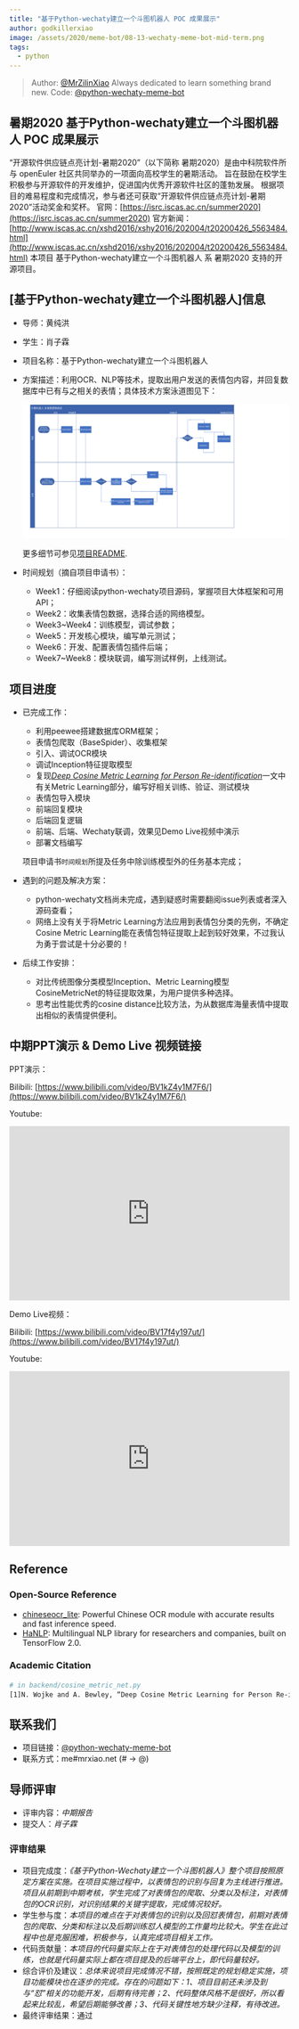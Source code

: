 ```yaml
---
title: "基于Python-wechaty建立一个斗图机器人 POC 成果展示"
author: godkillerxiao
image: /assets/2020/meme-bot/08-13-wechaty-meme-bot-mid-term.png
tags:
  - python
---
```


> Author: [@MrZilinXiao](https://github.com/MrZilinXiao) Always dedicated to learn something brand new.
> Code: [@python-wechaty-meme-bot](https://github.com/MrZilinXiao/python-wechaty-meme-bot/)

<!--more-->

## 暑期2020 基于Python-wechaty建立一个斗图机器人 POC 成果展示

“开源软件供应链点亮计划-暑期2020”（以下简称 暑期2020）是由中科院软件所与 openEuler 社区共同举办的一项面向高校学生的暑期活动。
旨在鼓励在校学生积极参与开源软件的开发维护，促进国内优秀开源软件社区的蓬勃发展。
根据项目的难易程度和完成情况，参与者还可获取“开源软件供应链点亮计划-暑期2020”活动奖金和奖杯。
官网：[https://isrc.iscas.ac.cn/summer2020](https://isrc.iscas.ac.cn/summer2020) 官方新闻：[http://www.iscas.ac.cn/xshd2016/xshy2016/202004/t20200426_5563484.html](http://www.iscas.ac.cn/xshd2016/xshy2016/202004/t20200426_5563484.html)
本项目 基于Python-wechaty建立一个斗图机器人 系 暑期2020 支持的开源项目。

## [基于Python-wechaty建立一个斗图机器人]信息

- 导师：黄纯洪

- 学生：肖子霖

- 项目名称：基于Python-wechaty建立一个斗图机器人

- 方案描述：利用OCR、NLP等技术，提取出用户发送的表情包内容，并回复数据库中已有与之相关的表情；具体技术方案泳道图见下：

  ![mid-term](/assets/2020/meme-bot/08-13-wechaty-meme-bot-mid-term.png)

  更多细节可参见[项目README](https://github.com/MrZilinXiao/python-wechaty-meme-bot/blob/master/README.md).

- 时间规划（摘自项目申请书）：

  - Week1：仔细阅读python-wechaty项目源码，掌握项目大体框架和可用API；
  - Week2：收集表情包数据，选择合适的网络模型。
  - Week3~Week4：训练模型，调试参数；
  - Week5：开发核心模块，编写单元测试；
  - Week6：开发、配置表情包插件后端；
  - Week7~Week8：模块联调，编写测试样例，上线测试。

## 项目进度

- 已完成工作：

  - 利用peewee搭建数据库ORM框架；
  - 表情包爬取（BaseSpider）、收集框架
  - 引入、调试OCR模块
  - 调试Inception特征提取模型
  - 复现[*Deep Cosine Metric Learning for Person Re-identification*](https://ieeexplore.ieee.org/document/8354191/)一文中有关Metric Learning部分，编写好相关训练、验证、测试模块
  - 表情包导入模块
  - 前端回复模块
  - 后端回复逻辑
  - 前端、后端、Wechaty联调，效果见Demo Live视频中演示
  - 部署文档编写

  项目申请书`时间规划`所提及任务中除训练模型外的任务基本完成；

- 遇到的问题及解决方案：

  - python-wechaty文档尚未完成，遇到疑惑时需要翻阅issue列表或者深入源码查看；
  - 网络上没有关于将Metric Learning方法应用到表情包分类的先例，不确定Cosine Metric Learning能在表情包特征提取上起到较好效果，不过我认为勇于尝试是十分必要的！

- 后续工作安排：

  - 对比传统图像分类模型Inception、Metric Learning模型CosineMetricNet的特征提取效果，为用户提供多种选择。
  - 思考出性能优秀的cosine distance比较方法，为从数据库海量表情中提取出相似的表情提供便利。

## 中期PPT演示 & Demo Live 视频链接

PPT演示：

Bilibili: [https://www.bilibili.com/video/BV1kZ4y1M7F6/](https://www.bilibili.com/video/BV1kZ4y1M7F6/)

Youtube:

<div class="video-container" style="
    position: relative;
    padding-bottom:56.25%;
    padding-top:30px;
    height:0;
    overflow:hidden;
">
<iframe
  src="https://www.youtube.com/embed/JjH5mJ-lRgk"
  width="560"
  height="315"
  frameborder="0"
  allowfullscreen=""
  style="
    position: absolute;
    top:0;
    left:0;
    width:100%;
    height:100%;
"></iframe></div>

Demo Live视频：

Bilibili: [https://www.bilibili.com/video/BV17f4y197ut/](https://www.bilibili.com/video/BV17f4y197ut/)

Youtube:
<div class="video-container" style="
    position: relative;
    padding-bottom:56.25%;
    padding-top:30px;
    height:0;
    overflow:hidden;
">
<iframe
  src="https://www.youtube.com/embed/sjmlpu0TNj4"
  width="560"
  height="315"
  frameborder="0"
  allowfullscreen=""
  style="
    position: absolute;
    top:0;
    left:0;
    width:100%;
    height:100%;
"></iframe></div>

## Reference

### Open-Source Reference

- [chineseocr_lite](https://github.com/ouyanghuiyu/chineseocr_lite/tree/master): Powerful Chinese OCR module with accurate results and fast inference speed.
- [HaNLP](https://github.com/hankcs/HanLP): Multilingual NLP library for researchers and companies, built on TensorFlow 2.0.

### Academic Citation

```bash
# in backend/cosine_metric_net.py
[1]N. Wojke and A. Bewley, “Deep Cosine Metric Learning for Person Re-identification,” in 2018 IEEE Winter Conference on Applications of Computer Vision (WACV), Lake Tahoe, NV, Mar. 2018, pp. 748–756, doi: 10.1109/WACV.2018.00087.
```

## 联系我们

- 项目链接：[@python-wechaty-meme-bot](https://github.com/MrZilinXiao/python-wechaty-meme-bot/)
- 联系方式：me#mrxiao.net  (# -> @)

## 导师评审

- 评审内容：*中期报告*
- 提交人：*肖子霖*

### 评审结果

- 项目完成度：*《基于Python-Wechaty建立一个斗图机器人》整个项目按照原定方案在实施。在项目实施过程中，以表情包的识别与回复为主线进行推进。项目从前期到中期考核，学生完成了对表情包的爬取、分类以及标注，对表情包的OCR识别，对识别结果的关键字提取，完成情况较好。*
- 学生参与度：*本项目的难点在于对表情包的识别以及回怼表情包，前期对表情包的爬取、分类和标注以及后期训练怼人模型的工作量均比较大。学生在此过程中也是克服困难，积极参与，认真完成项目相关工作。*
- 代码贡献量：*本项目的代码量实际上在于对表情包的处理代码以及模型的训练，也就是代码量实际上都在项目提及的后端平台上，即代码量较好。*
- 综合评价及建议：*总体来说项目完成情况不错，按照既定的规划稳定实施，项目功能模块也在逐步的完成。存在的问题如下：1、项目目前还未涉及到与“怼”相关的功能开发，后期有待完善；2、代码整体风格不是很好，所以看起来比较乱，希望后期能够改善；3、代码关键性地方缺少注释，有待改进。*
- 最终评审结果：通过
